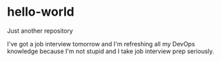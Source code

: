 # hello-world
Just another repository

I've got a job interview tomorrow and I'm refreshing all my DevOps knowledge because I'm not stupid and I take job interview prep seriously.
